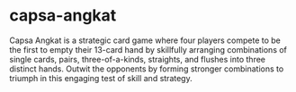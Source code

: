 # capsa-angkat
Capsa Angkat is a strategic card game where four players compete to be the first to empty their 13-card hand by skillfully arranging combinations of single cards, pairs, three-of-a-kinds, straights, and flushes into three distinct hands. Outwit the opponents by forming stronger combinations to triumph in this engaging test of skill and strategy.
